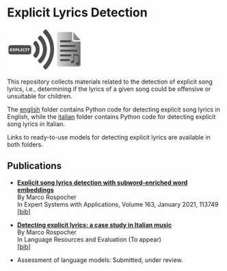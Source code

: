 # Explicit Lyrics Detection

![logo](explicit_logo.png)

This repository collects materials related to the detection of explicit song lyrics, i.e., determining if the lyrics of a given song could be offensive or unsuitable for children.

The [english](english/) folder contains Python code for detecting explicit song lyrics in English, while the [italian](italian/) folder contains Python code for detecting explicit song lyrics in Italian.

Links to ready-to-use models for detecting explicit lyrics are available in both folders.


## Publications

* **[Explicit song lyrics detection with subword-enriched word embeddings](https://doi.org/10.1016/j.eswa.2020.113749)**<br/>
    By Marco Rospocher<br/>
    In Expert Systems with Applications, Volume 163, January 2021, 113749<br/>
    [[bib](https://marcorospocher.com/files/bibs/2021eswa.bib)] 

* **[Detecting explicit lyrics: a case study in Italian music](https://doi.org/10.1007/s10579-022-09595-3)**<br/>
    By Marco Rospocher<br/>
    In Language Resources and Evaluation (To appear)<br/>
    [[bib](https://marcorospocher.com/files/bibs/TAlre.bib)] 
    
* Assessment of language models: Submitted, under review.


